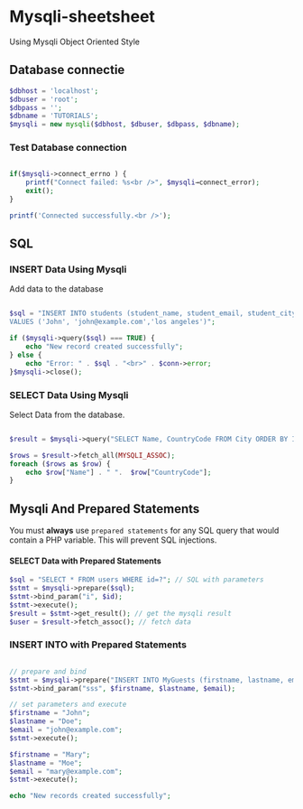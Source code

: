# Mysqli-sheetsheet

Using Mysqli Object Oriented Style

## Database connectie

```php
$dbhost = 'localhost';
$dbuser = 'root';
$dbpass = '';
$dbname = 'TUTORIALS';
$mysqli = new mysqli($dbhost, $dbuser, $dbpass, $dbname);
```

### Test Database connection

```php

if($mysqli->connect_errno ) {
    printf("Connect failed: %s<br />", $mysqli→connect_error);
    exit();
}

printf('Connected successfully.<br />');
```

## SQL

### INSERT Data Using Mysqli

Add data to the database

```php

$sql = "INSERT INTO students (student_name, student_email, student_city)
VALUES ('John', 'john@example.com','los angeles')";

if ($mysqli->query($sql) === TRUE) {
    echo "New record created successfully";
} else {
    echo "Error: " . $sql . "<br>" . $conn->error;
}$mysqli->close();

```

### SELECT Data Using Mysqli

Select Data from the database.

```php

$result = $mysqli->query("SELECT Name, CountryCode FROM City ORDER BY ID LIMIT 3");

$rows = $result->fetch_all(MYSQLI_ASSOC);
foreach ($rows as $row) {
    echo $row["Name"] . " ".  $row["CountryCode"];
}

```

## Mysqli And Prepared Statements

You must __always__ use `prepared statements` for any SQL query that would contain a PHP variable. This will prevent SQL injections.

#### SELECT Data with Prepared Statements

```php
$sql = "SELECT * FROM users WHERE id=?"; // SQL with parameters
$stmt = $mysqli->prepare($sql);
$stmt->bind_param("i", $id);
$stmt->execute();
$result = $stmt->get_result(); // get the mysqli result
$user = $result->fetch_assoc(); // fetch data
```


### INSERT INTO with Prepared Statements



```php

// prepare and bind
$stmt = $mysqli->prepare("INSERT INTO MyGuests (firstname, lastname, email) VALUES (?, ?, ?)");
$stmt->bind_param("sss", $firstname, $lastname, $email);

// set parameters and execute
$firstname = "John";
$lastname = "Doe";
$email = "john@example.com";
$stmt->execute();

$firstname = "Mary";
$lastname = "Moe";
$email = "mary@example.com";
$stmt->execute();

echo "New records created successfully";
```
